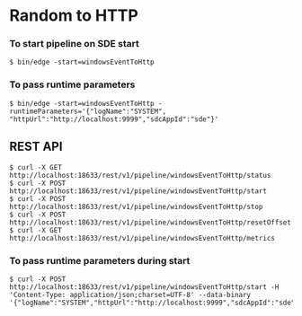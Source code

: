# Random to HTTP

### To start pipeline on SDE start

    $ bin/edge -start=windowsEventToHttp

### To pass runtime parameters

    $ bin/edge -start=windowsEventToHttp -runtimeParameters='{"logName":"SYSTEM", "httpUrl":"http://localhost:9999","sdcAppId":"sde"}'

## REST API

    $ curl -X GET http://localhost:18633/rest/v1/pipeline/windowsEventToHttp/status
    $ curl -X POST http://localhost:18633/rest/v1/pipeline/windowsEventToHttp/start
    $ curl -X POST http://localhost:18633/rest/v1/pipeline/windowsEventToHttp/stop
    $ curl -X POST http://localhost:18633/rest/v1/pipeline/windowsEventToHttp/resetOffset
    $ curl -X GET http://localhost:18633/rest/v1/pipeline/windowsEventToHttp/metrics

### To pass runtime parameters during start

    $ curl -X POST http://localhost:18633/rest/v1/pipeline/windowsEventToHttp/start -H 'Content-Type: application/json;charset=UTF-8' --data-binary '{"logName":"SYSTEM","httpUrl":"http://localhost:9999","sdcAppId":"sde"}'

